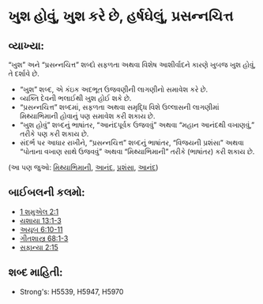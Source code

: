 # ખુશ હોવું, ખુશ કરે છે, હર્ષઘેલું, પ્રસન્નચિત્ત 

## વ્યાખ્યા: 

“ખુશ” અને “પ્રસન્નચિત્ત” શબ્દો સફળતા અથવા વિશેષ આશીર્વાદને કારણે ખુબજ ખુશ હોવું, તે દર્શાવે છે.

* “ખુશ” શબ્દ, એ કંઇક અદભૂત ઉજવણીની લાગણીનો સમાવેશ કરે છે.
* વ્યક્તિ દેવની ભલાઈથી ખુશ હોઈ શકે છે.
* “પ્રસન્નચિત્ત” શબ્દમાં, સફળતા અથવા સમૃદ્ધિ વિશે ઉલ્લાસની લાગણીમાં મિથ્યાભિમાની હોવાનું પણ સમાવેશ કરી શકાય છે.
* “ખુશ હોવું” શબ્દનું ભાષાંતર, “આનંદપૂર્વક ઉજવવું” અથવા “મહાન આનંદથી વખાણવું,” તરીકે પણ કરી શકાય છે.
* સંદર્ભ પર આધાર રાખીને, “પ્રસન્નચિત્ત” શબ્દનું ભાષાંતર, “વિજયની પ્રશંસા” અથવા “પોતાના વખાણ સાથે ઉજવવું” અથવા “મિથ્યાભિમાની” તરીકે (ભાષાંતર) કરી શકાય છે.

(આ પણ જુઓ: [મિથ્યાભિમાની](../other/arrogant.md), [આનંદ](../other/joy.md), [પ્રશંસા](../other/praise.md), [આનંદ](../other/joy.md))

## બાઈબલની કલમો: 

* [1 શમુએલ 2:1](rc://gu/tn/help/1sa/02/01)
* [યશાયા 13:1-3](rc://gu/tn/help/isa/13/01)
* [અયૂબ 6:10-11](rc://gu/tn/help/job/06/10)
* [ગીતશાસ્ત્ર 68:1-3](rc://gu/tn/help/psa/068/001)
* [સફાન્યા 2:15](rc://gu/tn/help/zep/02/15)

## શબ્દ માહિતી: 

* Strong's: H5539, H5947, H5970

